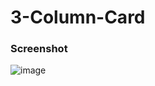 # 3-Column-Card

### Screenshot

![image](https://user-images.githubusercontent.com/58379269/177026189-c5df2b42-660a-4d8e-9dbb-fc9d12e1a370.png)

